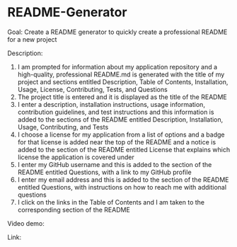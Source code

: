 # README-Generator

Goal: Create a README generator to quickly create a professional README for a new project

Description:

1. I am prompted for information about my application repository and a high-quality, professional README.md is generated with the title of my project and sections entitled Description, Table of Contents, Installation, Usage, License, Contributing, Tests, and Questions
2. The project title is entered and it is displayed as the title of the README
3. I enter a description, installation instructions, usage information, contribution guidelines, and test instructions and this information is added to the sections of the README entitled Description, Installation, Usage, Contributing, and Tests
4. I choose a license for my application from a list of options and a badge for that license is added near the top of the README and a notice is added to the section of the README entitled License that explains which license the application is covered under
5. I enter my GitHub username and this is added to the section of the README entitled Questions, with a link to my GitHub profile
6. I enter my email address and this is added to the section of the README entitled Questions, with instructions on how to reach me with additional questions
7. I click on the links in the Table of Contents and I am taken to the corresponding section of the README


Video demo:

Link:
